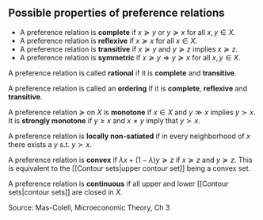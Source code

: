 

## Possible properties of preference relations

- A preference relation is **complete** if $x \succeq y$ or $y \succeq x$ for all $x, y \in X$.
- A preference relation is **reflexive** if $x \succeq x$ for all $x \in X$.
- A preference relation is **transitive** if $x \succeq y$ and $y \succeq z$ implies $x \succeq z$.
- A preference relation is **symmetric** if $x \succeq y \Rightarrow y \succeq x$ for all $x, y \in X$.

A preference relation is called **rational** if it is **complete** and **transitive**.

A preference relation is called an **ordering** if it is **complete**, **reflexive** and **transitive**.

A preference relation $\succeq$ on $X$ is **monotone** if $x \in X$ and $y \gg x$ implies $y \succ x$.
It is **strongly monotone** if $y \geq x$ and $x \neq y$ imply that $y \succ x$.

A preference relation is **locally non-satiated** if in every neighborhood of $x$ there exists a $y$ s.t. $y \succ x$.

A preference relation is **convex** if $\lambda x+(1-\lambda)y \succeq z$ if $x \succeq z$ and $y \succeq z$. This is equivalent to the [[Contour sets|upper contour set]] being a convex set.

A preference relation is **continuous** if all upper and lower [[Contour sets|contour sets]] are closed in $X$.

Source: Mas-Colell, Microeconomic Theory, Ch 3